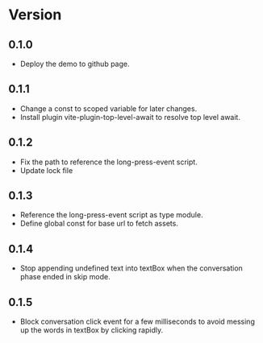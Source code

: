 # Version

## 0.1.0
- Deploy the demo to github page.

## 0.1.1
- Change a const to scoped variable for later changes.
- Install plugin vite-plugin-top-level-await to resolve top level await.

## 0.1.2
- Fix the path to reference the long-press-event script.
- Update lock file

## 0.1.3
- Reference the long-press-event script as type module.
- Define global const for base url to fetch assets.

## 0.1.4
- Stop appending undefined text into textBox when the conversation phase ended in skip mode.

## 0.1.5
- Block conversation click event for a few milliseconds to avoid messing up the words in textBox by clicking rapidly.